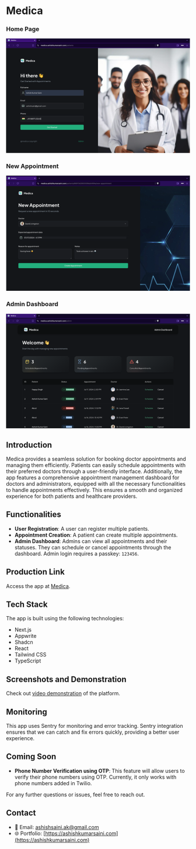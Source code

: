 # Medica

### Home Page
![Home Page](public/assets/images/home.png)

### New Appointment
![New Appointment](public/assets/images/new-appointment.png)

### Admin Dashboard
![Admin Dashboard](public/assets/images/admin-dashboard.png)


## Introduction

Medica provides a seamless solution for booking doctor appointments and managing them efficiently. Patients can easily schedule appointments with their preferred doctors through a user-friendly interface. Additionally, the app features a comprehensive appointment management dashboard for doctors and administrators, equipped with all the necessary functionalities to handle appointments effectively. This ensures a smooth and organized experience for both patients and healthcare providers.

## Functionalities

- **User Registration**: A user can register multiple patients.
- **Appointment Creation**: A patient can create multiple appointments.
- **Admin Dashboard**: Admins can view all appointments and their statuses. They can schedule or cancel appointments through the dashboard. Admin login requires a passkey: `123456`.

## Production Link

Access the app at [Medica](https://medica.ashishkumarsaini.com).

## Tech Stack

The app is built using the following technologies:

- Next.js
- Appwrite
- Shadcn
- React
- Tailwind CSS
- TypeScript

## Screenshots and Demonstration

Check out [video demonstration](#) of the platform.

## Monitoring

This app uses Sentry for monitoring and error tracking. Sentry integration ensures that we can catch and fix errors quickly, providing a better user experience.

## Coming Soon

- **Phone Number Verification using OTP**: This feature will allow users to verify their phone numbers using OTP. Currently, it only works with phone numbers added in Twilio.

For any further questions or issues, feel free to reach out.
## Contact
- 📧 Email: [ashishsaini.ak@gmail.com](mailto:ashishsaini.ak@gmail.com)
- 🌐 Portfolio: [https://ashishkumarsaini.com](https://ashishkumarsaini.com)
